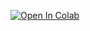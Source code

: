 [![Open In Colab](https://colab.research.google.com/assets/colab-badge.svg)](
https://colab.research.google.com/drive/1Pa07POHsX_LpK3kd9LF-bfcH0MUk_xul#scrollTo=sudzZ_0jYF7y
)
